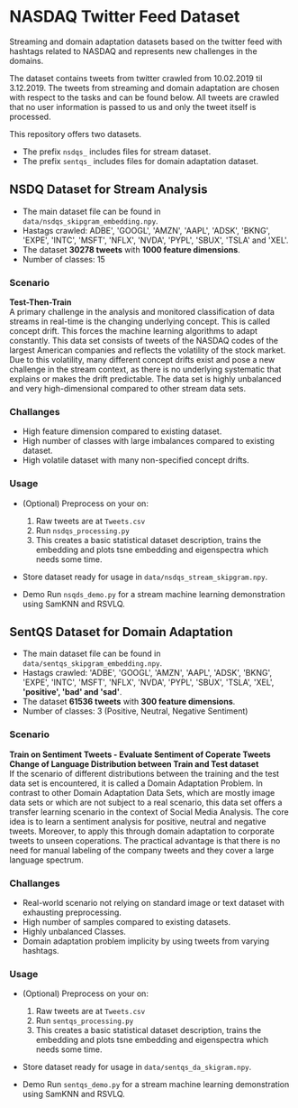 # NASDAQ Twitter Feed Dataset
Streaming and domain adaptation datasets based on the twitter feed 
with hashtags related to NASDAQ and represents new challenges in the domains.

The dataset contains tweets from twitter crawled from 10.02.2019 til 3.12.2019.
The tweets from streaming and domain adaptation are chosen with respect to the tasks and can be found below.
All tweets are crawled that no user information is passed to us and only the tweet itself is processed. 

This repository offers two datasets.
* The prefix `nsdqs_` includes files for stream dataset.
* The prefix `sentqs_` includes files for domain adaptation dataset.

## NSDQ Dataset for Stream Analysis 
* The main dataset file can be found in `data/nsdqs_skipgram_embedding.npy`. 
* Hastags crawled: ADBE', 'GOOGL', 'AMZN', 'AAPL', 'ADSK', 'BKNG',
'EXPE', 'INTC', 'MSFT', 'NFLX', 'NVDA', 'PYPL', 'SBUX', 'TSLA' and 'XEL'.
* The dataset __30278 tweets__ with __1000 feature dimensions__.
* Number of classes: 15

### Scenario
__Test-Then-Train__<br/>
A primary challenge in the analysis and monitored classification of data streams in real-time is the changing underlying concept. This is called concept drift. This forces the machine learning algorithms to adapt constantly. This data set consists of tweets of the NASDAQ codes of the largest American companies and reflects the volatility of the stock market. Due to this volatility, many different concept drifts exist and pose a new challenge in the stream context, as there is no underlying systematic that explains or makes the drift predictable. The data set is highly unbalanced and very high-dimensional compared to other stream data sets. 

### Challanges
* High feature dimension compared to existing dataset.
* High number of classes with large imbalances compared to existing dataset.
* High volatile dataset with many non-specified concept drifts.

### Usage
* (Optional) Preprocess on your on:
    1. Raw tweets are at `Tweets.csv`
    2. Run `nsdqs_processing.py`
    3. This creates a basic statistical dataset description, trains the embedding and plots tsne embedding and eigenspectra which needs some time. 
* Store dataset ready for usage in `data/nsdqs_stream_skipgram.npy`.
  
* Demo 
Run `nsqds_demo.py` for a stream machine learning demonstration using SamKNN and RSVLQ. 
  
## SentQS Dataset for Domain Adaptation 
* The main dataset file can be found in `data/sentqs_skipgram_embedding.npy`. 
* Hastags crawled: 'ADBE', 'GOOGL', 'AMZN', 'AAPL', 'ADSK', 'BKNG',
'EXPE', 'INTC', 'MSFT', 'NFLX', 'NVDA', 'PYPL', 'SBUX', 'TSLA', 'XEL', __'positive', 'bad' and 'sad'__.
* The dataset __61536 tweets__ with __300 feature dimensions__.
* Number of classes: 3 (Positive, Neutral, Negative Sentiment)

### Scenario
__Train on Sentiment Tweets - Evaluate Sentiment of Coperate Tweets__<br/>
__Change of Language Distribution between Train and Test dataset__<br/>
If the scenario of different distributions between the training and the test data set is encountered, it is called a Domain Adaptation Problem. In contrast to other Domain Adaptation Data Sets, which are mostly image data sets or which are not subject to a real scenario, this data set offers a transfer learning scenario in the context of Social Media Analysis. 
The core idea is to learn a sentiment analysis for positive, neutral and negative tweets. Moreover, to apply this through domain adaptation to corporate tweets to unseen coperations. The practical advantage is that there is no need for manual labeling of the company tweets and they cover a large language spectrum. 


### Challanges
* Real-world scenario not relying on standard image or text dataset with exhausting preprocessing. 
* High number of samples compared to existing datasets.
* Highly unbalanced Classes.
* Domain adaptation problem implicity by using tweets from varying hashtags.

### Usage
* (Optional) Preprocess on your on:
    1. Raw tweets are at `Tweets.csv`
    2. Run `sentqs_processing.py`
    3. This creates a basic statistical dataset description, trains the embedding and plots tsne embedding and eigenspectra which needs some time. 
* Store dataset ready for usage in `data/sentqs_da_skigram.npy`.
  
* Demo 
Run `sentqs_demo.py` for a stream machine learning demonstration using SamKNN and RSVLQ. 
